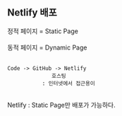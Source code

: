 ## Netlify 배포

정적 페이지 = Static Page
</br></br>
동적 페이지 = Dynamic Page
</br>
</br>
```
Code -> GitHub -> Netlify
              호스팅
           : 인터넷에서 접근용이
```
</br>
 Netlify : Static Page만 배포가 가능하다.
